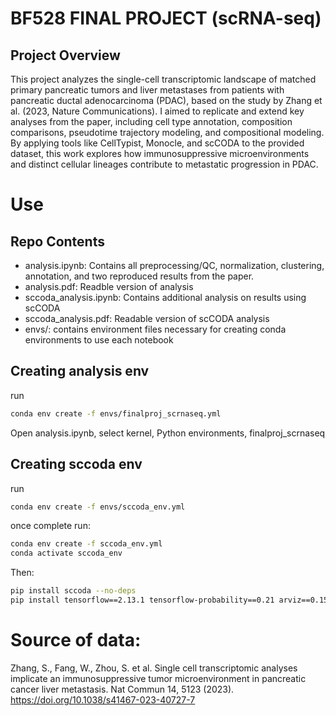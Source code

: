 # BF528 FINAL PROJECT (scRNA-seq)

## Project Overview

This project analyzes the single-cell transcriptomic landscape of matched primary pancreatic tumors and liver metastases from patients with pancreatic ductal adenocarcinoma (PDAC), based on the study by Zhang et al. (2023, Nature Communications). I aimed to replicate and extend key analyses from the paper, including cell type annotation, composition comparisons, pseudotime trajectory modeling, and compositional modeling. By applying tools like CellTypist, Monocle, and scCODA to the provided dataset, this work explores how immunosuppressive microenvironments and distinct cellular lineages contribute to metastatic progression in PDAC.

# Use

## Repo Contents
- analysis.ipynb: Contains all preprocessing/QC, normalization, clustering, annotation, and two reproduced results from the paper.
- analysis.pdf: Readble version of analysis
- sccoda_analysis.ipynb: Contains additional analysis on results using scCODA
- sccoda_analysis.pdf: Readable version of scCODA analysis
- envs/: contains environment files necessary for creating conda environments to use each notebook

## Creating analysis env
run
```bash
conda env create -f envs/finalproj_scrnaseq.yml
```

Open analysis.ipynb, select kernel, Python environments, finalproj_scrnaseq

## Creating sccoda env
run 
```bash
conda env create -f envs/sccoda_env.yml
```
once complete run:
```bash
conda env create -f sccoda_env.yml
conda activate sccoda_env
```

Then:
```bash
pip install sccoda --no-deps
pip install tensorflow==2.13.1 tensorflow-probability==0.21 arviz==0.15.1
```

# Source of data:
Zhang, S., Fang, W., Zhou, S. et al. Single cell transcriptomic analyses implicate an immunosuppressive tumor microenvironment in pancreatic cancer liver metastasis. Nat Commun 14, 5123 (2023). https://doi.org/10.1038/s41467-023-40727-7
